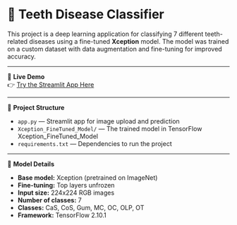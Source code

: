 # 🦷 Teeth Disease Classifier

This project is a deep learning application for classifying 7 different teeth-related diseases using a fine-tuned **Xception** model. The model was trained on a custom dataset with data augmentation and fine-tuning for improved accuracy.

---

🚀 **Live Demo**  
👉 [Try the Streamlit App Here](https://testing-fkx7udhhmzxsx5ilsgkucr.streamlit.app/)

---

📂 **Project Structure**
- `app.py` — Streamlit app for image upload and prediction  
- `Xception_FineTuned_Model/` — The trained model in TensorFlow Xception_FineTuned_Model
- `requirements.txt` — Dependencies to run the project  

---

🧠 **Model Details**
- **Base model:** Xception (pretrained on ImageNet)  
- **Fine-tuning:** Top layers unfrozen  
- **Input size:** 224x224 RGB images  
- **Number of classes:** 7  
- **Classes:** CaS, CoS, Gum, MC, OC, OLP, OT  
- **Framework:** TensorFlow 2.10.1
